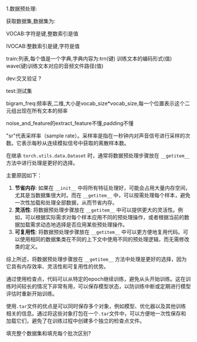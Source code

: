1.数据预处理:

获取数据集,数据集为:

VOCAB:字符是键,整数索引是值

IVOCAB:整数索引是键,字符是值

train:列表,每个值是一个字典,字典内容为:trn(键) 训练文本的编码形式(值)   wave(键)训练文本对应的音频文件路径(值)   

dev:交叉验证  ?

test:测试集

bigram_freq:频率表,二维,大小是vocab_size*vocab_size,每一个位置表示这个二元组出现在所有文本的频率

noise_and_feature的extract_feature不懂,padding不懂

"sr"代表采样率（sample rate）。采样率是指在一秒钟内对声音信号进行采样的次数。它表示每秒从连续模拟信号中获取的离散样本数。

在继承 `torch.utils.data.Dataset` 时，通常将数据预处理步骤放在 `__getitem__` 方法中进行处理是更好的选择。

主要原因如下：

1. **节省内存**: 如果在 `__init__` 中将所有特征处理好，可能会占用大量内存空间，尤其是当数据集很大时。而在 `__getitem__` 中，可以按需处理每个样本，避免一次性加载和处理全部数据，从而节省内存。
2. **灵活性**: 将数据预处理步骤放在 `__getitem__` 中可以提供更大的灵活性。例如，可以根据实际需求对每个样本应用不同的预处理操作，或者根据当前的数据加载需求动态地选择是否应用某些预处理操作。
3. **可复用性**: 将数据预处理步骤放在 `__getitem__` 中可以更方便地复用代码。可以使用相同的数据集类在不同的上下文中使用不同的预处理逻辑，而无需修改类的定义。

综上所述，将数据预处理步骤放在 `__getitem__` 方法中处理是更好的选择，因为它具有内存效率、灵活性和可复用性的优势。



通过使用检查点，代码可以从特定的epoch继续训练，避免从头开始训练。这在训练时间较长的情况下非常有用，可以保存模型状态，以防训练中断或定期进行模型评估时重新开始训练。

使用`.tar`文件的优点是可以同时保存多个对象，例如模型、优化器以及其他训练相关的信息。通过将这些对象打包在一个`.tar`文件中，可以方便地一次性保存和加载它们，避免了在训练过程中创建多个独立的检查点文件。



填充整个数据集和填充每个批次区别?





